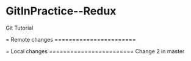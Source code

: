 # GitInPractice--Redux
Git Tutorial

= Remote changes =======================

= Local changes ========================
Change 2 in master
